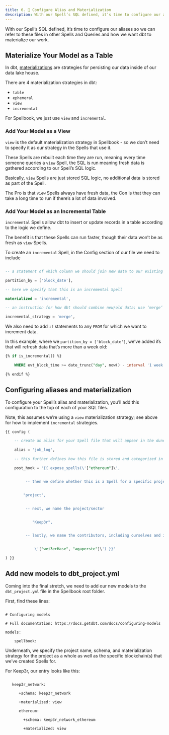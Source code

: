 ```yaml
---
title: 6. 🎨 Configure Alias and Materialization
description: With our Spell’s SQL defined, it’s time to configure our aliases.
---
```


With our Spell’s SQL defined, it’s time to configure our aliases so we can refer to these files in other Spells and Queries and how we want dbt to materialize our work.

## Materialize Your Model as a Table

In dbt, [materializations](https://docs.getdbt.com/docs/build/materializations) are strategies for persisting our data inside of our data lake house.

There are 4 materialization strategies in dbt:

* `table`
* `ephemeral`
* `view`
* `incremental`

For Spellbook, we just use `view` and `incremental`.

### Add Your Model as a View

`view` is the default materialization strategy in Spellbook - so we don’t need to specify it as our strategy in the Spells that use it.

These Spells are rebuilt each time they are run, meaning every time someone queries a `view` Spell, the SQL is run meaning fresh data is gathered according to our Spell’s SQL logic.

Basically, `view` Spells are just stored SQL logic, no additional data is stored as part of the Spell.

The Pro is that `view` Spells always have fresh data, the Con is that they can take a long time to run if there’s a lot of data involved.

### Add Your Model as an Incremental Table

`incremental` Spells allow dbt to insert or update records in a table according to the logic we define.

The benefit is that these Spells can run faster, though their data won’t be as fresh as `view` Spells.

To create an `incremental` Spell, in the Config section of our file we need to include

```sql

-- a statement of which column we should join new data to our existing data each time we increment; in this example, we use block_date and that’s often the best to use

partition_by = ['block_date'],

-- here we specify that this is an incremental Spell

materialized = 'incremental',

-- an instruction for how dbt should combine new/old data; use ‘merge’

incremental_strategy = 'merge',

```

We also need to add `if` statements to any `FROM` for which we want to increment data.

In this example, where we `partition_by = ['block_date']`, we’ve added ifs that will refresh data that’s more than a week old:

```sql
{% if is_incremental() %}

    WHERE evt_block_time >= date_trunc("day", now() - interval '1 week')

{% endif %}
```

## Configuring aliases and materialization

To configure your Spell’s alias and materialization, you’ll add this configuration to the top of each of your SQL files.

Note, this assumes we’re using a `view` materialization strategy; see above for how to implement `incremental` strategies.

```sql
{{ config (

    -- create an alias for your Spell file that will appear in the dune.com UI

    alias = 'job_log',

    -- this further defines how this file is stored and categorized in the UI, starting with what blockchain it’s associated with

    post_hook = '{{ expose_spells(\'["ethereum"]\',


         -- then we define whether this is a Spell for a specific project or a whole sector


        "project", 


         -- next, we name the project/sector


            "Keep3r",


         -- lastly, we name the contributors, including ourselves and in this case the creator of the V1 abstraction!


             \'["wei3erHase", "agaperste"]\') }}'

) }}
```

## Add new models to dbt_project.yml

Coming into the final stretch, we need to add our new models to the `dbt_project.yml` file in the Spellbook root folder.

First, find these lines:

```sls

# Configuring models

# Full documentation: https://docs.getdbt.com/docs/configuring-models

models:

	spellbook:

```

Underneath, we specify the project name, schema, and materialization strategy for the project as a whole as well as the specific blockchain(s) that we’ve created Spells for.

For Keep3r, our entry looks like this:

```sls

   keep3r_network:

      +schema: keep3r_network

      +materialized: view

      ethereum:

        +schema: keep3r_network_ethereum

        +materialized: view

```